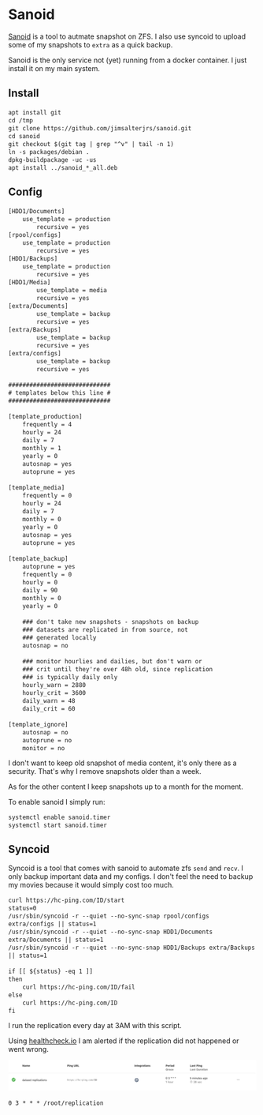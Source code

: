 # Sanoid

[Sanoid](https://github.com/jimsalterjrs/sanoid/) is a tool to autmate snapshot on ZFS. I also use syncoid to upload some of my snapshots to `extra` as a quick backup.

Sanoid is the only service not (yet) running from a docker container. I just install it on my main system.

## Install

```
apt install git
cd /tmp
git clone https://github.com/jimsalterjrs/sanoid.git
cd sanoid
git checkout $(git tag | grep "^v" | tail -n 1)
ln -s packages/debian .
dpkg-buildpackage -uc -us
apt install ../sanoid_*_all.deb
```

## Config

```
[HDD1/Documents]
	use_template = production
        recursive = yes
[rpool/configs]
	use_template = production
        recursive = yes
[HDD1/Backups]
	use_template = production
        recursive = yes
[HDD1/Media]
        use_template = media
        recursive = yes
[extra/Documents]
        use_template = backup
        recursive = yes
[extra/Backups]
        use_template = backup
        recursive = yes
[extra/configs]
        use_template = backup
        recursive = yes

#############################
# templates below this line #
#############################

[template_production]
	frequently = 4
	hourly = 24
	daily = 7
	monthly = 1
	yearly = 0
	autosnap = yes
	autoprune = yes

[template_media]
	frequently = 0
	hourly = 24
	daily = 7
	monthly = 0
	yearly = 0
	autosnap = yes
	autoprune = yes

[template_backup]
	autoprune = yes
	frequently = 0
	hourly = 0
	daily = 90
	monthly = 0
	yearly = 0

	### don't take new snapshots - snapshots on backup
	### datasets are replicated in from source, not
	### generated locally
	autosnap = no

	### monitor hourlies and dailies, but don't warn or
	### crit until they're over 48h old, since replication
	### is typically daily only
	hourly_warn = 2880
	hourly_crit = 3600
	daily_warn = 48
	daily_crit = 60

[template_ignore]
	autosnap = no
	autoprune = no
	monitor = no
```

I don't want to keep old snapshot of media content, it's only there as a security. That's why I remove snapshots older than a week.

As for the other content I keep snapshots up to a month for the moment.

To enable sanoid I simply run:

```
systemctl enable sanoid.timer
systemctl start sanoid.timer
```

## Syncoid

Syncoid is a tool that comes with sanoid to automate zfs `send` and `recv`. I only backup important data and my configs. I don't feel the need to backup my movies because it would simply cost too much.

```
curl https://hc-ping.com/ID/start
status=0
/usr/sbin/syncoid -r --quiet --no-sync-snap rpool/configs extra/configs || status=1
/usr/sbin/syncoid -r --quiet --no-sync-snap HDD1/Documents extra/Documents || status=1
/usr/sbin/syncoid -r --quiet --no-sync-snap HDD1/Backups extra/Backups  || status=1

if [[ ${status} -eq 1 ]]
then
	curl https://hc-ping.com/ID/fail
else
	curl https://hc-ping.com/ID
fi
```

I run the replication every day at 3AM with this script.

Using [healthcheck.io](healthcheck.io) I am alerted if the replication did not happened or went wrong.

![healtcheck.io config](../assets/healthcheck.io.png)

```
0 3 * * * /root/replication
```
